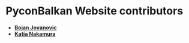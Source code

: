 PyconBalkan Website contributors
============================================

* **[Bojan Jovanovic](https://github.com/virogenesis)**
* **[Katia Nakamura](https://github.com/katiayn)**


